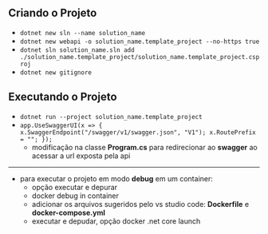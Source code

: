 ## Criando o Projeto

* ```dotnet new sln --name solution_name```
* ```dotnet new webapi -o solution_name.template_project --no-https true```
* ```dotnet sln solution_name.sln add ./solution_name.template_project/solution_name.template_project.csproj```
* ```dotnet new gitignore```

## Executando o Projeto

* ```dotnet run --project solution_name.template_project```
* ```app.UseSwaggerUI(x => { x.SwaggerEndpoint("/swagger/v1/swagger.json", "V1"); x.RoutePrefix = ""; });```
  * modificação na classe **Program.cs** para redirecionar ao **swagger** ao acessar a url exposta pela api

<hr>

* para executar o projeto em modo **debug** em um container:
  * opção executar e depurar
  * docker debug in container
  * adicionar os arquivos sugeridos pelo vs studio code: **Dockerfile** e **docker-compose.yml**
  * executar e depudar, opção docker .net core launch